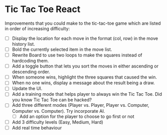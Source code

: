 # Tic Tac Toe React

Improvements that you could make to the tic-tac-toe game which are listed in order of increasing difficulty:

- [ ] Display the location for each move in the format (col, row) in the move history list.
- [ ] Bold the currently selected item in the move list.
- [ ] Rewrite Board to use two loops to make the squares instead of hardcoding them.
- [ ] Add a toggle button that lets you sort the moves in either ascending or descending order.
- [ ] When someone wins, highlight the three squares that caused the win.
- [ ] When no one wins, display a message about the result being a draw.
- [ ] Update the UI.
- [ ] Add a training mode that helps player to always win the Tic Tac Toe. Did you know Tic Tac Toe can be hacked?
- [ ] Add three different modes (Player vs. Player, Player vs. Computer, Computer vs. Computer). Try incorporate AI.
  - [ ] Add an option for the player to choose to go first or not
- [ ] Add 3 difficulty levels (Easy, Medium, Hard)
- [ ] Add real time behaviour
